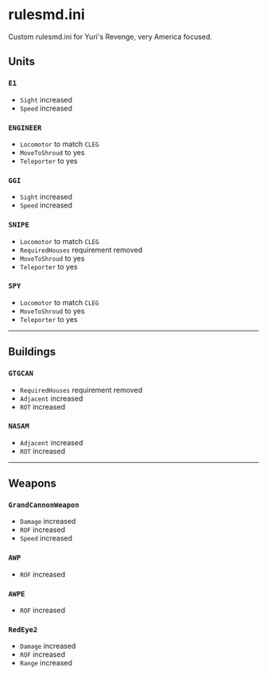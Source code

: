 # rulesmd.ini
Custom rulesmd.ini for Yuri's Revenge, very America focused.

## Units
### `E1`
- `Sight` increased
- `Speed` increased
### `ENGINEER`
- `Locomotor` to match `CLEG`
- `MoveToShroud` to yes
- `Teleporter` to yes
### `GGI`
- `Sight` increased
- `Speed` increased
### `SNIPE`
- `Locomotor` to match `CLEG`
- `RequiredHouses` requirement removed
- `MoveToShroud` to yes
- `Teleporter` to yes
### `SPY`
- `Locomotor` to match `CLEG`
- `MoveToShroud` to yes
- `Teleporter` to yes

***

## Buildings
### `GTGCAN`
- `RequiredHouses` requirement removed
- `Adjacent` increased
- `ROT` increased

### `NASAM`
- `Adjacent` increased
- `ROT` increased

***

## Weapons
### `GrandCannonWeapon`
- `Damage` increased
- `ROF` increased
- `Speed` increased
### `AWP`
- `ROF` increased
### `AWPE`
- `ROF` increased
### `RedEye2`
- `Damage` increased
- `ROF` increased
- `Range` increased
